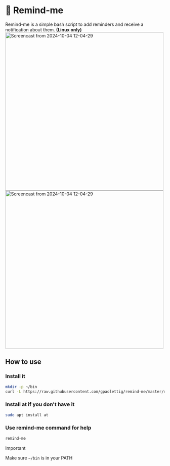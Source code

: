 # :bell: Remind-me
Remind-me is a simple bash script to add reminders and receive a notification about them. **(Linux only)**
<img src="https://github.com/user-attachments/assets/3361ae9f-f2c2-4507-8027-6c8855ff639f" alt="Screencast from 2024-10-04 12-04-29" width="500">
<br>
<img src="https://github.com/user-attachments/assets/0f0c5877-84c3-471e-b154-5fabac1b60b7" alt="Screencast from 2024-10-04 12-04-29" width="500">

## How to use
### Install it
```bash
mkdir -p ~/bin
curl -L https://raw.githubusercontent.com/gpaolettig/remind-me/master/remind-me.sh -o ~/bin/remind-me && chmod +x ~/bin/remind-me
```
### Install at if you don't have it
```bash
sudo apt install at
```
### Use remind-me command for help
```bash
remind-me
```
>[!IMPORTANT]
>Make sure `~/bin` is in your PATH 
